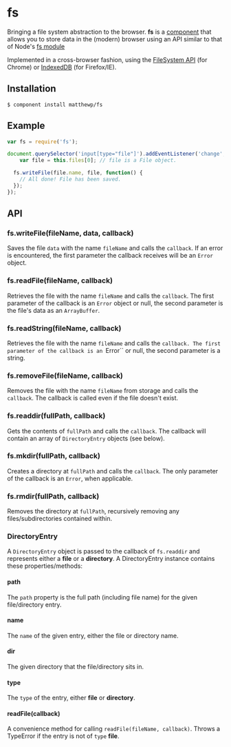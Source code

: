 # fs

Bringing a file system abstraction to the browser. **fs** is a [component](https://github.com/component/component) that allows you to store data in the (modern) browser using an API similar to that of Node's [fs module](http://nodejs.org/api/fs.html)

Implemented in a cross-browser fashion, using the [FileSystem API](http://www.w3.org/TR/file-system-api/) (for Chrome) or [IndexedDB](http://www.w3.org/TR/IndexedDB/) (for Firefox/IE).

## Installation

    $ component install matthewp/fs

## Example

```javascript
var fs = require('fs');

document.querySelector('input[type="file"]').addEventListener('change', function(e) {
    var file = this.files[0]; // file is a File object.

  fs.writeFile(file.name, file, function() {
    // All done! File has been saved.
  });
});
```

## API

### fs.writeFile(fileName, data, callback)

Saves the file ``data`` with the name ``fileName`` and calls the ``callback``. If an error is encountered, the first parameter the callback receives will be an ``Error`` object.

### fs.readFile(fileName, callback)

Retrieves the file with the name ``fileName`` and calls the ``callback``. The first parameter of the callback is an ``Error`` object or null, the second parameter is the file's data as an ``ArrayBuffer``.

### fs.readString(fileName, callback)

Retrieves the file with the name ``fileName`` and calls the ``callback. The first parameter of the callback is an ``Error`` or null, the second parameter is a string.

### fs.removeFile(fileName, callback)

Removes the file with the name ``fileName`` from storage and calls the ``callback``. The callback is called even if the file doesn't exist.

### fs.readdir(fullPath, callback)

Gets the contents of ``fullPath`` and calls the ``callback``. The callback will contain an array of ``DirectoryEntry`` objects (see below).

### fs.mkdir(fullPath, callback)

Creates a directory at ``fullPath`` and calls the ``callback``. The only parameter of the callback is an ``Error``, when applicable.

### fs.rmdir(fullPath, callback)

Removes the directory at ``fullPath``, recursively removing any files/subdirectories contained within.

### DirectoryEntry

A ``DirectoryEntry`` object is passed to the callback of ``fs.readdir`` and represents either a **file** or a **directory**. A DirectoryEntry instance contains these properties/methods:

#### path

The ``path`` property is the full path (including file name) for the given file/directory entry.

#### name

The ``name`` of the given entry, either the file or directory name.

#### dir

The given directory that the file/directory sits in.

#### type

The ``type`` of the entry, either **file** or **directory**.

#### readFile(callback)

A convenience method for calling ``readFile(fileName, callback)``. Throws a TypeError if the entry is not of ``type`` **file**.
